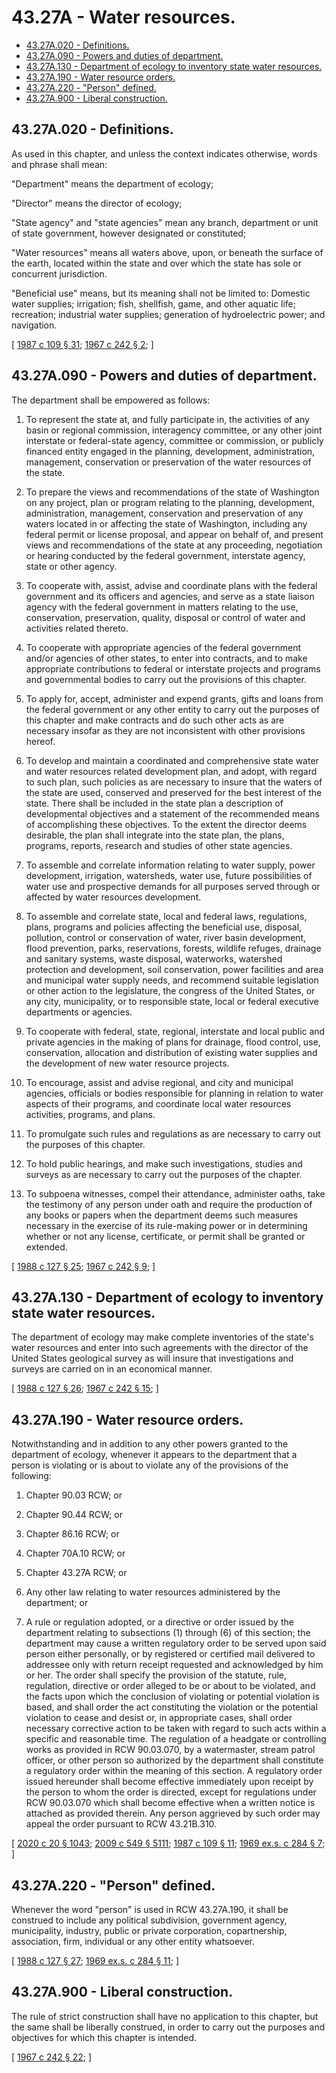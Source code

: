 # 43.27A - Water resources.
* [43.27A.020 - Definitions.](#4327a020---definitions)
* [43.27A.090 - Powers and duties of department.](#4327a090---powers-and-duties-of-department)
* [43.27A.130 - Department of ecology to inventory state water resources.](#4327a130---department-of-ecology-to-inventory-state-water-resources)
* [43.27A.190 - Water resource orders.](#4327a190---water-resource-orders)
* [43.27A.220 - "Person" defined.](#4327a220---person-defined)
* [43.27A.900 - Liberal construction.](#4327a900---liberal-construction)
## 43.27A.020 - Definitions.
As used in this chapter, and unless the context indicates otherwise, words and phrase shall mean:

"Department" means the department of ecology;

"Director" means the director of ecology;

"State agency" and "state agencies" mean any branch, department or unit of state government, however designated or constituted;

"Water resources" means all waters above, upon, or beneath the surface of the earth, located within the state and over which the state has sole or concurrent jurisdiction.

"Beneficial use" means, but its meaning shall not be limited to: Domestic water supplies; irrigation; fish, shellfish, game, and other aquatic life; recreation; industrial water supplies; generation of hydroelectric power; and navigation.

\[ [1987 c 109 § 31](https://leg.wa.gov/CodeReviser/documents/sessionlaw/1987c109.pdf?cite=1987%20c%20109%20§%2031); [1967 c 242 § 2](https://leg.wa.gov/CodeReviser/documents/sessionlaw/1967c242.pdf?cite=1967%20c%20242%20§%202); \]

## 43.27A.090 - Powers and duties of department.
The department shall be empowered as follows:

1. To represent the state at, and fully participate in, the activities of any basin or regional commission, interagency committee, or any other joint interstate or federal-state agency, committee or commission, or publicly financed entity engaged in the planning, development, administration, management, conservation or preservation of the water resources of the state.

2. To prepare the views and recommendations of the state of Washington on any project, plan or program relating to the planning, development, administration, management, conservation and preservation of any waters located in or affecting the state of Washington, including any federal permit or license proposal, and appear on behalf of, and present views and recommendations of the state at any proceeding, negotiation or hearing conducted by the federal government, interstate agency, state or other agency.

3. To cooperate with, assist, advise and coordinate plans with the federal government and its officers and agencies, and serve as a state liaison agency with the federal government in matters relating to the use, conservation, preservation, quality, disposal or control of water and activities related thereto.

4. To cooperate with appropriate agencies of the federal government and/or agencies of other states, to enter into contracts, and to make appropriate contributions to federal or interstate projects and programs and governmental bodies to carry out the provisions of this chapter.

5. To apply for, accept, administer and expend grants, gifts and loans from the federal government or any other entity to carry out the purposes of this chapter and make contracts and do such other acts as are necessary insofar as they are not inconsistent with other provisions hereof.

6. To develop and maintain a coordinated and comprehensive state water and water resources related development plan, and adopt, with regard to such plan, such policies as are necessary to insure that the waters of the state are used, conserved and preserved for the best interest of the state. There shall be included in the state plan a description of developmental objectives and a statement of the recommended means of accomplishing these objectives. To the extent the director deems desirable, the plan shall integrate into the state plan, the plans, programs, reports, research and studies of other state agencies.

7. To assemble and correlate information relating to water supply, power development, irrigation, watersheds, water use, future possibilities of water use and prospective demands for all purposes served through or affected by water resources development.

8. To assemble and correlate state, local and federal laws, regulations, plans, programs and policies affecting the beneficial use, disposal, pollution, control or conservation of water, river basin development, flood prevention, parks, reservations, forests, wildlife refuges, drainage and sanitary systems, waste disposal, waterworks, watershed protection and development, soil conservation, power facilities and area and municipal water supply needs, and recommend suitable legislation or other action to the legislature, the congress of the United States, or any city, municipality, or to responsible state, local or federal executive departments or agencies.

9. To cooperate with federal, state, regional, interstate and local public and private agencies in the making of plans for drainage, flood control, use, conservation, allocation and distribution of existing water supplies and the development of new water resource projects.

10. To encourage, assist and advise regional, and city and municipal agencies, officials or bodies responsible for planning in relation to water aspects of their programs, and coordinate local water resources activities, programs, and plans.

11. To promulgate such rules and regulations as are necessary to carry out the purposes of this chapter.

12. To hold public hearings, and make such investigations, studies and surveys as are necessary to carry out the purposes of the chapter.

13. To subpoena witnesses, compel their attendance, administer oaths, take the testimony of any person under oath and require the production of any books or papers when the department deems such measures necessary in the exercise of its rule-making power or in determining whether or not any license, certificate, or permit shall be granted or extended.

\[ [1988 c 127 § 25](https://leg.wa.gov/CodeReviser/documents/sessionlaw/1988c127.pdf?cite=1988%20c%20127%20§%2025); [1967 c 242 § 9](https://leg.wa.gov/CodeReviser/documents/sessionlaw/1967c242.pdf?cite=1967%20c%20242%20§%209); \]

## 43.27A.130 - Department of ecology to inventory state water resources.
The department of ecology may make complete inventories of the state's water resources and enter into such agreements with the director of the United States geological survey as will insure that investigations and surveys are carried on in an economical manner.

\[ [1988 c 127 § 26](https://leg.wa.gov/CodeReviser/documents/sessionlaw/1988c127.pdf?cite=1988%20c%20127%20§%2026); [1967 c 242 § 15](https://leg.wa.gov/CodeReviser/documents/sessionlaw/1967c242.pdf?cite=1967%20c%20242%20§%2015); \]

## 43.27A.190 - Water resource orders.
Notwithstanding and in addition to any other powers granted to the department of ecology, whenever it appears to the department that a person is violating or is about to violate any of the provisions of the following:

1. Chapter 90.03 RCW; or

2. Chapter 90.44 RCW; or

3. Chapter 86.16 RCW; or

4. Chapter 70A.10 RCW; or

5. Chapter 43.27A RCW; or

6. Any other law relating to water resources administered by the department; or

7. A rule or regulation adopted, or a directive or order issued by the department relating to subsections (1) through (6) of this section; the department may cause a written regulatory order to be served upon said person either personally, or by registered or certified mail delivered to addressee only with return receipt requested and acknowledged by him or her. The order shall specify the provision of the statute, rule, regulation, directive or order alleged to be or about to be violated, and the facts upon which the conclusion of violating or potential violation is based, and shall order the act constituting the violation or the potential violation to cease and desist or, in appropriate cases, shall order necessary corrective action to be taken with regard to such acts within a specific and reasonable time. The regulation of a headgate or controlling works as provided in RCW 90.03.070, by a watermaster, stream patrol officer, or other person so authorized by the department shall constitute a regulatory order within the meaning of this section. A regulatory order issued hereunder shall become effective immediately upon receipt by the person to whom the order is directed, except for regulations under RCW 90.03.070 which shall become effective when a written notice is attached as provided therein. Any person aggrieved by such order may appeal the order pursuant to RCW 43.21B.310.

\[ [2020 c 20 § 1043](https://lawfilesext.leg.wa.gov/biennium/2019-20/Pdf/Bills/Session%20Laws/House/2246-S.SL.pdf?cite=2020%20c%2020%20§%201043); [2009 c 549 § 5111](https://lawfilesext.leg.wa.gov/biennium/2009-10/Pdf/Bills/Session%20Laws/Senate/5038.SL.pdf?cite=2009%20c%20549%20§%205111); [1987 c 109 § 11](https://leg.wa.gov/CodeReviser/documents/sessionlaw/1987c109.pdf?cite=1987%20c%20109%20§%2011); [1969 ex.s. c 284 § 7](https://leg.wa.gov/CodeReviser/documents/sessionlaw/1969ex1c284.pdf?cite=1969%20ex.s.%20c%20284%20§%207); \]

## 43.27A.220 - "Person" defined.
Whenever the word "person" is used in RCW 43.27A.190, it shall be construed to include any political subdivision, government agency, municipality, industry, public or private corporation, copartnership, association, firm, individual or any other entity whatsoever.

\[ [1988 c 127 § 27](https://leg.wa.gov/CodeReviser/documents/sessionlaw/1988c127.pdf?cite=1988%20c%20127%20§%2027); [1969 ex.s. c 284 § 11](https://leg.wa.gov/CodeReviser/documents/sessionlaw/1969ex1c284.pdf?cite=1969%20ex.s.%20c%20284%20§%2011); \]

## 43.27A.900 - Liberal construction.
The rule of strict construction shall have no application to this chapter, but the same shall be liberally construed, in order to carry out the purposes and objectives for which this chapter is intended.

\[ [1967 c 242 § 22](https://leg.wa.gov/CodeReviser/documents/sessionlaw/1967c242.pdf?cite=1967%20c%20242%20§%2022); \]

